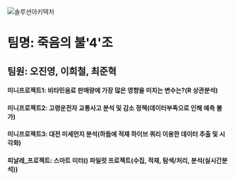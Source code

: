 ![솔루션아키텍처](https://user-images.githubusercontent.com/38060979/125167466-ad820980-e1db-11eb-91f5-1ae3876e1b57.png)


# 팀명: 죽음의 불'4'조
## 팀원: 오진영, 이희철, 최준혁

#### 미니프로젝트1: 비타민음료 판매량에 가장 많은 영향을 미치는 변수는?(R 상관분석) 
#### 미니프로젝트2: 고령운전자 교통사고 분석 및 감소 정책(데이터부족으로 인해 예측 불가)
#### 미니프로젝트3: 대전 미세먼지 분석(하둡에 적재 하이브 쿼리 이용한 데이터 추출 및 시각화)
#### 피날레_프로젝트: 스마트 미터() 파일럿 프로젝트(수집, 적재, 탐색/처리, 분석(실시간분석))
